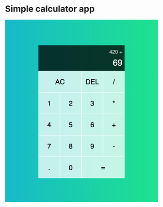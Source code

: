 # Simple calculator app
![screenshot](https://github.com/im64/calculator/blob/main/Screenshot%202023-07-03%20at%2013.04.37.png?raw=true)
